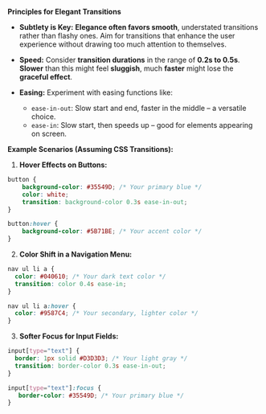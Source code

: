 **Principles for Elegant Transitions**

- **Subtlety is Key:** **Elegance often favors smooth**, understated transitions rather than flashy ones. Aim for transitions that enhance the user experience without drawing too much attention to themselves.

- **Speed:** Consider **transition durations** in the range of **0.2s to 0.5s**. **Slower** than this might feel **sluggish**, much **faster** might lose the **graceful effect**.

- **Easing:** Experiment with easing functions like:
    - `ease-in-out`: Slow start and end, faster in the middle – a versatile choice.
    - `ease-in`: Slow start, then speeds up – good for elements appearing on screen.


**Example Scenarios (Assuming CSS Transitions):**

1. **Hover Effects on Buttons:**
```css
button {
	background-color: #35549D; /* Your primary blue */
	color: white;
	transition: background-color 0.3s ease-in-out; 
}

button:hover {
	background-color: #5B71BE; /* Your accent color */
}
```


2. **Color Shift in a Navigation Menu:**
```css
nav ul li a {
  color: #040610; /* Your dark text color */
  transition: color 0.4s ease-in; 
}

nav ul li a:hover {
  color: #9587C4; /* Your secondary, lighter color */
}
```


3. **Softer Focus for Input Fields:**
```css
input[type="text"] {
  border: 1px solid #D3D3D3; /* Your light gray */
  transition: border-color 0.3s ease-in-out;
}

input[type="text"]:focus {
   border-color: #35549D; /* Your primary blue */
}
```

